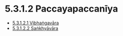 

# 5.3.1.2 Paccayapaccanīya

* [5.3.1.2.1 Vibhaṅgavāra](5.3.1.2/5.3.1.2.1.md)
* [5.3.1.2.2 Saṅkhyāvāra](5.3.1.2/5.3.1.2.2.md)



